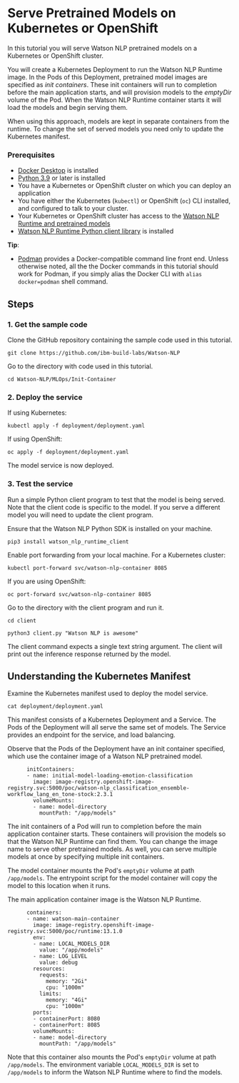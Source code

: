 # Serve Pretrained Models on Kubernetes or OpenShift
In this tutorial you will serve Watson NLP pretrained models on a Kubernetes or OpenShift cluster. 

You will create a Kubernetes Deployment to run the Watson NLP Runtime image. In the Pods of this Deployment, pretrained model images are specified as *init containers*. These init containers will run to completion before the main application starts, and will provision models to the *emptyDir* volume of the Pod. When the Watson NLP Runtime container starts it will load the models and begin serving them.

When using this approach, models are kept in separate containers from the runtime. To change the set of served models you need only to update the Kubernetes manifest. 

### Prerequisites
- [Docker Desktop](https://docs.docker.com/get-docker/) is installed
- [Python 3.9](https://www.python.org/downloads/) or later is installed
- You have a Kubernetes or OpenShift cluster on which you can deploy an application
- You have either the Kubernetes (`kubectl`) or OpenShift (`oc`) CLI installed, and configured to talk to your cluster.
- Your Kubernetes or OpenShift cluster has access to the [Watson NLP Runtime and pretrained models](https://github.com/ibm-build-labs/Watson-NLP/blob/main/MLOps/access/README.md#kubernetes-and-openshift)
- [Watson NLP Runtime Python client library](https://github.com/ibm-build-labs/Watson-NLP/blob/main/MLOps/access/README.md#python) is installed

**Tip**:
- [Podman](https://podman.io/getting-started/installation) provides a Docker-compatible command line front end. Unless otherwise noted, all the the Docker commands in this tutorial should work for Podman, if you simply alias the Docker CLI with `alias docker=podman` shell command.

## Steps

### 1. Get the sample code
Clone the GitHub repository containing the sample code used in this tutorial.  
```
git clone https://github.com/ibm-build-labs/Watson-NLP 
```
Go to the directory with code used in this tutorial.
```
cd Watson-NLP/MLOps/Init-Container
```

### 2. Deploy the service
If using Kubernetes:
```
kubectl apply -f deployment/deployment.yaml
```
If using OpenShift:
```
oc apply -f deployment/deployment.yaml
```
The model service is now deployed.  

### 3. Test the service
Run a simple Python client program to test that the model is being served. Note that the client code is specific to the model. If you serve a different model you will need to update the client program.

Ensure that the Watson NLP Python SDK is installed on your machine. 
```
pip3 install watson_nlp_runtime_client 
```
Enable port forwarding from your local machine. For a Kubernetes cluster:
```
kubectl port-forward svc/watson-nlp-container 8085 
```
If you are using OpenShift:
```
oc port-forward svc/watson-nlp-container 8085
```
Go to the directory with the client program and run it.   
```
cd client
```
```
python3 client.py "Watson NLP is awesome" 
```
The client command expects a single text string argument. The client will print out the inference response returned by the model.

## Understanding the Kubernetes Manifest

Examine the Kubernetes manifest used to deploy the model service.  
```
cat deployment/deployment.yaml
```
This manifest consists of a Kubernetes Deployment and a Service. The Pods of the Deployment will all serve the same set of models. The Service provides an endpoint for the service, and load balancing.

Observe that the Pods of the Deployment have an init container specified, which use the container image of a Watson NLP pretrained model. 
```
      initContainers:
      - name: initial-model-loading-emotion-classification
        image: image-registry.openshift-image-registry.svc:5000/poc/watson-nlp_classification_ensemble-workflow_lang_en_tone-stock:2.3.1
        volumeMounts:
        - name: model-directory
          mountPath: "/app/models"       
```
The init containers of a Pod will run to completion before the main application container starts. These containers will provision the models so that the Watson NLP Runtime can find them. You can change the image name to serve other pretrained models. As well, you can serve multiple models at once by specifying multiple init containers.

The model container mounts the Pod's `emptyDir` volume at path `/app/models`. The entrypoint script for the model container will copy the model to this location when it runs.

The main application container image is the Watson NLP Runtime.
```
      containers:
      - name: watson-main-container
        image: image-registry.openshift-image-registry.svc:5000/poc/runtime:13.1.0
        env:
        - name: LOCAL_MODELS_DIR
          value: "/app/models"
        - name: LOG_LEVEL
          value: debug
        resources:
          requests:
            memory: "2Gi"
            cpu: "1000m"
          limits:
            memory: "4Gi"
            cpu: "1000m"
        ports:
        - containerPort: 8080
        - containerPort: 8085
        volumeMounts:
        - name: model-directory
          mountPath: "/app/models"
```
Note that this container also mounts the Pod's `emptyDir` volume at path `/app/models`. The environment variable `LOCAL_MODELS_DIR` is set to `/app/models` to inform the Watson NLP Runtime where to find the models.
